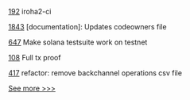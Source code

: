 
[192](https://github.com/hyperledger/iroha-java/pull/192) iroha2-ci

[1843](https://github.com/hyperledger/iroha/pull/1843) [documentation]: Updates codeowners file

[647](https://github.com/hyperledger-labs/solang/pull/647) Make solana testsuite work on testnet

[108](https://github.com/hyperledger-labs/orion-sdk-go/pull/108) Full tx proof

[417](https://github.com/hyperledger/aries-agent-test-harness/pull/417) refactor: remove backchannel operations csv file


[See more >>>](https://start-here.hyperledger.org/pull-requests)
